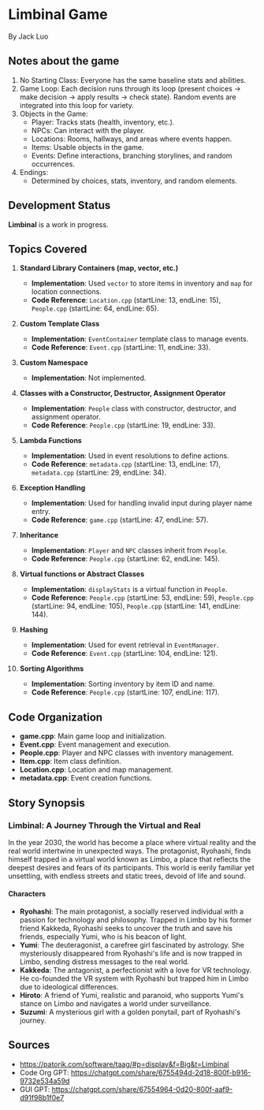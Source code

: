 # Limbinal Game
By Jack Luo

## Notes about the game
1. No Starting Class: Everyone has the same baseline stats and abilities.
2. Game Loop: Each decision runs through its loop (present choices → make decision → apply results → check state).
   Random events are integrated into this loop for variety.
3. Objects in the Game:
   - Player: Tracks stats (health, inventory, etc.).
   - NPCs: Can interact with the player.
   - Locations: Rooms, hallways, and areas where events happen.
   - Items: Usable objects in the game.
   - Events: Define interactions, branching storylines, and random occurrences.
4. Endings:
   - Determined by choices, stats, inventory, and random elements.

## Development Status
**Limbinal** is a work in progress.

## Topics Covered
1. **Standard Library Containers (map, vector, etc.)**
   - **Implementation**: Used `vector` to store items in inventory and `map` for location connections.
   - **Code Reference**: `Location.cpp` (startLine: 13, endLine: 15), `People.cpp` (startLine: 64, endLine: 65).

2. **Custom Template Class**
   - **Implementation**: `EventContainer` template class to manage events.
   - **Code Reference**: `Event.cpp` (startLine: 11, endLine: 33).

3. **Custom Namespace**
   - **Implementation**: Not implemented.

4. **Classes with a Constructor, Destructor, Assignment Operator**
   - **Implementation**: `People` class with constructor, destructor, and assignment operator.
   - **Code Reference**: `People.cpp` (startLine: 19, endLine: 33).

5. **Lambda Functions**
   - **Implementation**: Used in event resolutions to define actions.
   - **Code Reference**: `metadata.cpp` (startLine: 13, endLine: 17), `metadata.cpp` (startLine: 29, endLine: 34).

6. **Exception Handling**
   - **Implementation**: Used for handling invalid input during player name entry.
   - **Code Reference**: `game.cpp` (startLine: 47, endLine: 57).

7. **Inheritance**
   - **Implementation**: `Player` and `NPC` classes inherit from `People`.
   - **Code Reference**: `People.cpp` (startLine: 62, endLine: 145).

8. **Virtual functions or Abstract Classes**
   - **Implementation**: `displayStats` is a virtual function in `People`.
   - **Code Reference**: `People.cpp` (startLine: 53, endLine: 59), `People.cpp` (startLine: 94, endLine: 105), `People.cpp` (startLine: 141, endLine: 144).

9. **Hashing**
   - **Implementation**: Used for event retrieval in `EventManager`.
   - **Code Reference**: `Event.cpp` (startLine: 104, endLine: 121).

10. **Sorting Algorithms**
    - **Implementation**: Sorting inventory by item ID and name.
    - **Code Reference**: `People.cpp` (startLine: 107, endLine: 117).

## Code Organization
- **game.cpp**: Main game loop and initialization.
- **Event.cpp**: Event management and execution.
- **People.cpp**: Player and NPC classes with inventory management.
- **Item.cpp**: Item class definition.
- **Location.cpp**: Location and map management.
- **metadata.cpp**: Event creation functions.

## Story Synopsis

### Limbinal: A Journey Through the Virtual and Real

In the year 2030, the world has become a place where virtual reality and the real world intertwine in unexpected ways. The protagonist, Ryohashi, finds himself trapped in a virtual world known as Limbo, a place that reflects the deepest desires and fears of its participants. This world is eerily familiar yet unsettling, with endless streets and static trees, devoid of life and sound.

#### Characters
- **Ryohashi**: The main protagonist, a socially reserved individual with a passion for technology and philosophy. Trapped in Limbo by his former friend Kakkeda, Ryohashi seeks to uncover the truth and save his friends, especially Yumi, who is his beacon of light.
- **Yumi**: The deuteragonist, a carefree girl fascinated by astrology. She mysteriously disappeared from Ryohashi's life and is now trapped in Limbo, sending distress messages to the real world.
- **Kakkeda**: The antagonist, a perfectionist with a love for VR technology. He co-founded the VR system with Ryohashi but trapped him in Limbo due to ideological differences.
- **Hiroto**: A friend of Yumi, realistic and paranoid, who supports Yumi's stance on Limbo and navigates a world under surveillance.
- **Suzumi**: A mysterious girl with a golden ponytail, part of Ryohashi's journey.

## Sources
- https://patorjk.com/software/taag/#p=display&f=Big&t=Limbinal
- Code Org GPT: https://chatgpt.com/share/6755494d-2d18-800f-b916-9732e534a59d
- GUI GPT: https://chatgpt.com/share/67554964-0d20-800f-aaf9-d91f98b1f0e7